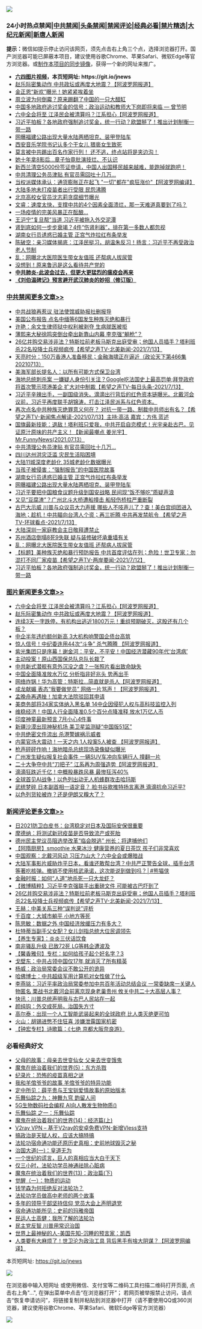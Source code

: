 ![](https://raw.githubusercontent.com/fqnews/bnews/master/64photo/fqnews-qr.jpg)

<div id="tt">
<h3>24小时热点禁闻|<a href="#%E4%B8%AD%E5%85%B1%E7%A6%81%E9%97%BB%E6%9B%B4%E5%A4%9A%E6%96%87%E7%AB%A0">中共禁闻</a>|<a href="#%E5%9B%BE%E7%89%87%E6%96%B0%E9%97%BB%E6%9B%B4%E5%A4%9A%E6%96%87%E7%AB%A0">头条禁闻</a>|<a href="#%E6%96%B0%E9%97%BB%E8%AF%84%E8%AE%BA%E6%9B%B4%E5%A4%9A%E6%96%87%E7%AB%A0">禁闻评论|<a href="#%E5%BF%85%E7%9C%8B%E7%BB%8F%E5%85%B8%E5%A5%BD%E6%96%87">经典必看|<a href="/video.md#%E7%A6%81%E7%89%87%E7%B2%BE%E9%80%89">禁片精选</a>|<a href="https://github.com/fqnews/djy/blob/master/gb/nf1351518.md#1">大纪元新闻</a>|<a href="https://github.com/fqnews/ntdtv/blob/master/gb/prog204.md#1">新唐人新闻</a></h3>
<div><b>提示：</b>微信如提示停止访问该网页，须先点击右上角三个点，选择浏览器打开。国产浏览器可能已屏蔽本项目，建议使用谷歌Chrome、苹果Safari、微软Edge等官方浏览器。或<a href="https://github.com/fqnews/bnews/blob/master/%E5%88%B6%E4%BD%9Cgit%E7%A6%81%E9%97%BB%E9%95%9C%E5%83%8F.md">制作本项目的同步镜像</a>，获得一个新的网址来推广。</div>
<ul>
<li><b><a href="http://d1.bdrive.tk/64.mp4" target="_blank">六四图片视频</a>，本页短网址: https://git.io/jnews</b></li>
<li><a href="/topimagenews/20210713/1586069.md">赵乐际密集动作 中共政坛或再度大地震？【阿波罗网报道】</a></li>
<li><a href="/worldnews/20210713/1586333.md">金正恩“新欢”曝光！她紧紧挨着坐</a></li>
<li><a href="/cnnews/20210713/1586124.md">周立波为何倒霉？原来踢翻了中国的一只大醋缸</a></li>
<li><a href="/comments/20210713/1586076.md">中国多地政府追讨奖金的信号：政治运动和教师大下岗即将来临 — 曾节明</a></li>
<li><a href="/topimagenews/20210713/1586149.md">六中全会将至 江泽民会被清算吗？江系担心【阿波罗网报道】</a></li>
<li><a href="/cbnews/20210713/1586331.md">习近平拍板？各地政府强制追讨奖金，统一行动？欧盟掰了！推出计划制衡一带一路</a></li>
<li><a href="/cbnews/20210714/1586507.md">网曝福建公路出现大量水陆两栖坦克、装甲登陆车</a></li>
<li><a href="/cnnews/20210713/1586197.md">西安音乐学院书记认多个干女儿 猥亵女生致死</a></li>
<li><a href="/bannedvideo/20210714/1586535.md">莫言被中共踢出百名作家行列！    还不逃，终点站将是夹边沟！</a></li>
<li><a href="/yule/20210714/1586538.md">她十年拿8影后…章子怡竟批演技烂、不认识</a></li>
<li><a href="/bannedvideo/20210713/1586293.md">新西兰清空5000份签证申请，中国人出国移民越来越难，能跑掉就跑吧！</a></li>
<li><a href="/cbnews/20210714/1586583.md">中共清理公务员津贴 有官员需回吐十几万…</a></li>
<li><a href="/cnnews/20210713/1586237.md">当权派媒体承认：通货膨胀正在起飞 "一切"都在"疯狂涨价"【阿波罗网编译】</a></li>
<li><a href="/cnnews/20210713/1586064.md">大陆多地未打疫苗者出行受限 民怨沸腾</a></li>
<li><a href="/cnnews/20210713/1586253.md">北京高校女官员沈志莉贪腐细节曝光</a></li>
<li><a href="/bannedvideo/20210713/1586224.md">文睿：速度太快，支撑中共的4个因素全面溃烂，那一天难道真要到了吗？</a></li>
<li><a href="/cnnews/20210714/1586554.md">一场疫情的完美风暴正在酝酿…</a></li>
<li><a href="/cbnews/20210713/1586070.md">王沪宁“复旦帮”当道 习近平被拖入外交泥潭</a></li>
<li><a href="/lifebaike/20210713/1586234.md">肾到底如何一步步衰竭？4件“伤肾利器”，排在第一多数人都忽视</a></li>
<li><a href="/cbnews/20210714/1586551.md">湖南女行员诱惑已婚主管 正宫气炸拉红布条举发</a></li>
<li><a href="/bannedvideo/20210713/1586305.md">陈破空：亲习媒体揭底：江泽民挺习，胡温朱反习！扬言：习近平不再受政治老人节制</a></li>
<li><a href="/cbnews/20210713/1586390.md">乱：网曝北大医院医生带女友值班 还帮病人拔尿管</a></li>
<li><a href="/cnnews/20210713/1586123.md">没想到！原来鲁迅是这么看待共产党的</a></li>
<li><b><a href="/comments/20200211/1275071.md" target="_blank">中共肺炎-此波会过去，但更大更猛烈的瘟疫会再来</a></b></li>
<li><b><a href="/comments/20200207/1272816.md" target="_blank">《刘伯温碑记》预言避开武汉肺炎的妙招（修订版）</a></b></li>
</ul>
</div>

<div class="catlist">
<h3><a href="/cbnews/" target="_blank">中共禁闻</a><span><a href="/cbnews/" target="_blank" rel="nofollow">更多文章>></a></span></h3>
<ul>
<li><a href="/cbnews/20210714/1586813.md" target="_blank">中共战狼再惹议 驻法使馆威胁报社删报导</a></li>
<li><a href="/cbnews/20210714/1586784.md" target="_blank">美国公布报告 点名中缅等6国发生种族灭绝和暴行</a></li>
<li><a href="/cbnews/20210714/1586782.md" target="_blank">许艳：余文生律师狱中权利被剥夺 生病就医被拒</a></li>
<li><a href="/cbnews/20210714/1586767.md" target="_blank">薄熙来大秘徐鸣突倒台牵出新靠山内幕 李克强“躺枪”？</a></li>
<li><a href="/comments/20210714/1586766.md" target="_blank">26亿并购交易涉非法？特斯拉前老板马斯克出庭受审；他国人员插手？塔利班杀22名投降士兵视频疯传【希望之声TV-北美新闻-2021/7/13】</a></li>
<li><a href="/cbnews/20210714/1586718.md" target="_blank">天亮时分：150万香港人准备移民；金融海啸正在逼近（政论天下第466集 20210713）</a></li>
<li><a href="/cbnews/20210714/1586696.md" target="_blank">美海军部长提名人：以所有可能方式保卫台湾</a></li>
<li><a href="/comments/20210714/1586687.md" target="_blank">海地总统刺杀案 一嫌疑人身份引关注？Google吃法国史上最高罚单;拜登政府将首次警示项港美企 扩大对中制裁【希望之声TV-每日头条-2021/7/13】</a></li>
<li><a href="/comments/20210714/1586662.md" target="_blank">习近平辛辣出手，一副国级消失。滴滴出行背后的红色资本链曝光。北戴河会议前，习近平再度联手胡锦涛，打击江泽民派系与红色资本。</a></li>
<li><a href="/comments/20210714/1586653.md" target="_blank">再次点名中共种族灭绝罪意义何在？ 对抗一带一路、制裁中共师出有名？【希望之声TV-新闻焦点解读-2021/07/13】主持:高洁  嘉宾：方伟  蓝述</a></li>
<li><a href="/comments/20210714/1586651.md" target="_blank">国旗最新技能：退敌！塔利班只爱我，中共开启自恋模式！光宇亲赴古巴，见证原汁原味的共产主义！【新闻最嘲点 姜光宇】Mr.FunnyNews(2021.07.13）‬</a></li>
<li><a href="/cbnews/20210714/1586583.md" target="_blank">中共清理公务员津贴 有官员需回吐十几万…</a></li>
<li><a href="/cbnews/20210714/1586582.md" target="_blank">四川达州洪灾泛滥 灾民生活陷困境</a></li>
<li><a href="/cbnews/20210714/1586562.md" target="_blank">大陆11城深度老龄化 35城老龄化数据曝光</a></li>
<li><a href="/cbnews/20210714/1586552.md" target="_blank">当孩子被侵害：“强制报告”的中国医院故事</a></li>
<li><a href="/cbnews/20210714/1586551.md" target="_blank">湖南女行员诱惑已婚主管 正宫气炸拉红布条举发</a></li>
<li><a href="/cbnews/20210714/1586507.md" target="_blank">网曝福建公路出现大量水陆两栖坦克、装甲登陆车</a></li>
<li><a href="/cbnews/20210714/1586501.md" target="_blank">习近平要把中国粮食议题升级到国安战略 民间现“饭不够吃”质疑声浪</a></li>
<li><a href="/cbnews/20210714/1586500.md" target="_blank">又见“豆腐渣”？广州北斗大桥遭船撞击 船轻伤桥柱严重断裂</a></li>
<li><a href="/comments/20210714/1586484.md" target="_blank">古巴大示威 川普与众议员大力声援 哪些人不吱声儿了？查！美白宫组团进入海地；趁机！中共瞄向台湾人个资；再三折腾 中共再发禁航令 【希望之声TV-环球看点-2021/7/13】</a></li>
<li><a href="/cbnews/20210713/1586423.md" target="_blank">大陆深圳一家庭教会主日敬拜遭禁止</a></li>
<li><a href="/cbnews/20210713/1586415.md" target="_blank">苏州酒店倒塌8死9失联 疑与装修破坏承重墙有关</a></li>
<li><a href="/cbnews/20210713/1586390.md" target="_blank">乱：网曝北大医院医生带女友值班 还帮病人拔尿管</a></li>
<li><a href="/comments/20210713/1586340.md" target="_blank">【标题】美种族灭绝和暴行预防报告 中共首度评估在列；危险！世卫专家：勿混打不同厂家疫苗【希望之声TV-两岸要闻-2021/7/12】</a></li>
<li><a href="/cbnews/20210713/1586331.md" target="_blank">习近平拍板？各地政府强制追讨奖金，统一行动？欧盟掰了！推出计划制衡一带一路</a></li>

</ul>
</div>
<div class="catlist">
<h3><a href="/topimagenews/" target="_blank">图片新闻</a><span><a href="/topimagenews/" target="_blank" rel="nofollow">更多文章>></a></span></h3>
<ul>
<li><a href="/topimagenews/20210713/1586149.md" target="_blank">六中全会将至 江泽民会被清算吗？江系担心【阿波罗网报道】</a></li>
<li><a href="/topimagenews/20210713/1586069.md" target="_blank">赵乐际密集动作 中共政坛或再度大地震？【阿波罗网报道】</a></li>
<li><a href="/topimagenews/20210713/1586042.md" target="_blank">连续3天一字跌停，有机构出逃近1800万元！重组预期破灭，这股还有几个板？</a></li>
<li><a href="/topimagenews/20210713/1585784.md" target="_blank">中企半年违约额创新高 3大机构响警国企债台高筑</a></li>
<li><a href="/topimagenews/20210712/1585372.md" target="_blank">惊人信号！中纪委连用44次“斗争” 杀气腾腾 【阿波罗网报道】</a></li>
<li><a href="/topimagenews/20210712/1585184.md" target="_blank">紫光集团只是序幕！谢金河：平安，不平安！中国经济潜藏90年代‘台湾病’</a></li>
<li><a href="/topimagenews/20210711/1584916.md" target="_blank">主动投案！原山西国保总队总队长栽了</a></li>
<li><a href="/topimagenews/20210711/1584789.md" target="_blank">中共新式潜舰有意外沉没之虞？一张照片看出致命缺失</a></li>
<li><a href="/topimagenews/20210711/1584605.md" target="_blank">中国全面降准放水万亿 分析指非好兆头 势再出手</a></li>
<li><a href="/topimagenews/20210710/1584331.md" target="_blank">网络炸锅！华为高管：特斯拉…简直就是杀人【阿波罗网报道】</a></li>
<li><a href="/topimagenews/20210710/1584260.md" target="_blank">成龙献媚 表态“我要做党员” 网络一片骂声！【阿波罗网报道】</a></li>
<li><a href="/topimagenews/20210710/1584235.md" target="_blank">孟晚舟再遇挫！加拿大法院驳回其申请</a></li>
<li><a href="/topimagenews/20210710/1584006.md" target="_blank">美商务部将34家实体纳入黑名单 14中企因侵犯人权与高科技监控入列</a></li>
<li><a href="/topimagenews/20210710/1583935.md" target="_blank">维稳经济！中国人行全面降准0.5个百分点降准释 放水1万亿人币</a></li>
<li><a href="/topimagenews/20210709/1583469.md" target="_blank">印度神童最新预言 7月小心4件事</a></li>
<li><a href="/topimagenews/20210709/1583332.md" target="_blank">新疆沙漠出现神秘机场 美卫星监测疑“中国版51区”</a></li>
<li><a href="/topimagenews/20210708/1583017.md" target="_blank">中共绝密文件流出 杀港警嫁祸示威者</a></li>
<li><a href="/topimagenews/20210708/1582899.md" target="_blank">内蒙官场大震动！一天之内 1人投案5人被查 【阿波罗网报道】</a></li>
<li><a href="/topimagenews/20210708/1582726.md" target="_blank">枪声砰砰作响！海地暗杀总统现场录像疑似曝光</a></li>
<li><a href="/topimagenews/20210707/1582217.md" target="_blank">广州发生疑似报复社会事件 一辆SUV车冲向车辆行人 撞翻一片</a></li>
<li><a href="/topimagenews/20210707/1582216.md" target="_blank">二十大争夺中共“刀把子” 江系再为周强造势【阿波罗网报道】</a></li>
<li><a href="/topimagenews/20210707/1582113.md" target="_blank">滴滴狂跌近千亿！中概股暴跌风暴 最惨狂泻40%</a></li>
<li><a href="/topimagenews/20210707/1582028.md" target="_blank">全球首见AI战争！以色列出动无人机蜂群攻击哈玛斯</a></li>
<li><a href="/topimagenews/20210706/1581728.md" target="_blank">武统梦碎 日本副首相一语定音？ 脸书谷歌推特扬言离港 滴滴抗命习近平?</a></li>
<li><a href="/topimagenews/20210706/1581523.md" target="_blank">以色列货轮被炸？还是伊朗又糗大了？</a></li>

</ul>
</div>
<div class="catlist">
<h3><a href="/comments/" target="_blank">新闻评论</a><span><a href="/comments/" target="_blank" rel="nofollow">更多文章>></a></span></h3>
<ul>
<li><a href="/comments/20210714/1586816.md" target="_blank">日2021防卫白皮书：台湾稳定对日本及国际安保很重要</a></li>
<li><a href="/comments/20210714/1586795.md" target="_blank">摩德纳：将测试新冠疫苗是否导致流产或死胎</a></li>
<li><a href="/comments/20210714/1586794.md" target="_blank">德州民主党议员阻选举改革“临会脱逃” 州长：将逮捕他们</a></li>
<li><a href="/comments/20210714/1586781.md" target="_blank">【阿隋厨房】smoothie 水果冰沙 健康营养的夏日茶饮 孩子们非常喜欢</a></li>
<li><a href="/comments/20210714/1586780.md" target="_blank">中国观察：北戴河风动 习压力山大？六中全会或爆暗战</a></li>
<li><a href="/comments/20210714/1586779.md" target="_blank">大陆军事影片威胁炸平日本，看谁还敢帮台湾？中共严正警告全球，插手台湾等著吃核弹。撤销不使用核武承诺，这次能说到做到吗？│#熊猫侠</a></li>
<li><a href="/comments/20210714/1586776.md" target="_blank">金融时报：如何“人道”地杀死一只大龙虾？</a></li>
<li><a href="/comments/20210714/1586775.md" target="_blank">【微博精粹】习近平李克强联手出重磅文件 可能被古巴吓到了</a></li>
<li><a href="/comments/20210714/1586766.md" target="_blank">26亿并购交易涉非法？特斯拉前老板马斯克出庭受审；他国人员插手？塔利班杀22名投降士兵视频疯传【希望之声TV-北美新闻-2021/7/13】</a></li>
<li><a href="/comments/20210714/1586754.md" target="_blank">王赫：中美关系三种“误判说”评析</a></li>
<li><a href="/comments/20210714/1586753.md" target="_blank">千百度：大城市躺平 小地方等死</a></li>
<li><a href="/comments/20210714/1586750.md" target="_blank">陈思敏：数据之外 中国经济放缓压力有多大？</a></li>
<li><a href="/comments/20210714/1586745.md" target="_blank">杜特蒂当副手父女配？女儿剑指总统大位民调领先</a></li>
<li><a href="/comments/20210714/1586744.md" target="_blank">【养生专家】：炎炎三伏话饮食</a></li>
<li><a href="/comments/20210714/1586743.md" target="_blank">南非骚乱升级 已致72死 LG等韩企遭波及</a></li>
<li><a href="/comments/20210714/1586742.md" target="_blank">【馨香雅句】专栏：如何给孩子起个好名字？3</a></li>
<li><a href="/comments/20210714/1586728.md" target="_blank">戈壁东：中共占领中国仅17年 就消灭了所有精英</a></li>
<li><a href="/comments/20210714/1586727.md" target="_blank">杨威：政治局常委会议不敢公开的诡异</a></li>
<li><a href="/comments/20210714/1586726.md" target="_blank">哈佛博士：中共超级军用计算机对女性做了什么</a></li>
<li><a href="/comments/20210714/1586713.md" target="_blank">李燕铭：习近平率政治局常委参加中共百年活动总结会议 一常委缺席一关键人物匿名 栗战书北戴河会前离京现身老巢贵州 攸关中共二十大高层人事？</a></li>
<li><a href="/comments/20210714/1586706.md" target="_blank">快讯：川普总统声明我与古巴人民站在一起</a></li>
<li><a href="/comments/20210714/1586705.md" target="_blank">颜纯钩：外交成死局，治国失方寸</a></li>
<li><a href="/comments/20210714/1586704.md" target="_blank">高尔泰：出现一个人工智能武装起来的全球政府 比人类灭绝更可怕</a></li>
<li><a href="/comments/20210714/1586703.md" target="_blank">火山：胡锡进憋不住狂喜 涉嫌泄露国家机密</a></li>
<li><a href="/comments/20210714/1586701.md" target="_blank">【钟宏专栏】诗歌篇：《七绝 京都大阪奈良游》</a></li>

</ul>
</div>

<div class="catlist">
<h3>必看经典好文</h3>
<ul>
<li><a href="/cbnews/20210507/1541162.md" target="_blank">父母的故事：母亲去世变仙女 父亲去世变饿鬼</a></li>
<li><a href="/topimagenews/20180524/946967.md" target="_blank">魔鬼在统治着我们的世界(5)：东方杀戮</a></li>
<li><a href="/topimagenews/20180408/925060.md" target="_blank">纪录片：恐怖的疫苗真相之谜</a></li>
<li><a href="/tculture/20200917/1398046.md" target="_blank">我和羊倌爷爷的故事 羊倌爷爷的特异功能</a></li>
<li><a href="/comments/20200616/1345658.md" target="_blank">定中所见：薛平贵与王宝钏爱情故事的原始版本</a></li>
<li><a href="/tculture/20170718/793528.md" target="_blank">乐舞仙踪之九：神舞九穹 韵留人间</a></li>
<li><a href="/topimagenews/20200527/1335347.md" target="_blank">5G生物数码社会编程 AI向人散发生物物质()</a></li>
<li><a href="/tculture/20170710/789533.md" target="_blank">乐舞仙踪 之一：乐舞仙踪</a></li>
<li><a href="/topimagenews/20180605/953415.md" target="_blank">魔鬼在统治着我们的世界(14)：经济篇(上)</a></li>
<li><a href="/comments/20210402/1257608.md" target="_blank">V2ray VPN &#8211; 基于V2ray的安卓免费VPN-新增Vless支持</a></li>
<li><a href="/comments/20200814/1379994.md" target="_blank">搞政治是天赋人权，应该大搞特搞</a></li>
<li><a href="/tculture/20121025/73069.md" target="_blank">法轮功宿命通功能还原历史真相：史前地球毁灭之秘</a></li>
<li><a href="/cbnews/20180307/911097.md" target="_blank">治国大道(一)：皇道无为</a></li>
<li><a href="/comments/20200621/1348067.md" target="_blank">一个世纪的谎言，巨人的真相应当大白于天下</a></li>
<li><a href="/health/20170626/780270.md" target="_blank">仅三小时，法轮功学员神通祛除心脏病</a></li>
<li><a href="/topimagenews/20180602/951960.md" target="_blank">魔鬼在统治着我们的世界(13)：政治篇(下)</a></li>
<li><a href="/comments/20200810/1377609.md" target="_blank">觉醒（一）：物质的运动</a></li>
<li><a href="/comments/20210123/1473430.md" target="_blank">钱学森为何拒绝反对法轮功？</a></li>
<li><a href="/comments/20200629/1352533.md" target="_blank">法轮功学员做高中老师的两个故事</a></li>
<li><a href="/comments/20210307/1500218.md" target="_blank">多年的领导干部坚持信仰 党员大会上声明退党</a></li>
<li><a href="/cbnews/20180711/970353.md" target="_blank">宿命通功能所见：史前的玛雅帝国</a></li>
<li><a href="/ccpdope/20200729/1369047.md" target="_blank">民运人士高健：我所了解的法轮功</a></li>
<li><a href="/comments/20200621/1348236.md" target="_blank">民主党反智 川普用常识治国</a></li>
<li><a href="/comments/20200605/783244.md" target="_blank">世界上最神秘的人-美国先知-沉睡的预言家：凯西</a></li>
<li><a href="/cnnews/20201226/1455352.md" target="_blank">人类要有大麻烦了！世卫沦为政治工具 背后黑手有啥大阴谋？【阿波罗网编译】</a></li>

</ul>
</div>

本页短网址: https://git.io/jnews

![](https://raw.githubusercontent.com/fqnews/bnews/master/64photo/fqnews-qr.jpg)

在浏览器中输入短网址 或使用微信、支付宝等二维码工具扫描二维码打开页面, 点击右上角"...", 在弹出菜单中点击“在浏览器打开”； 若网页被举报禁止访问，请点击“恢复申请访问”，将链接复制并粘贴到浏览器中打开（请不要使用QQ或360浏览器，建议使用谷歌Chrome、苹果Safari、微软Edge等官方浏览器）

![](https://raw.githubusercontent.com/fqnews/bnews/master/64photo/wx.jpg)